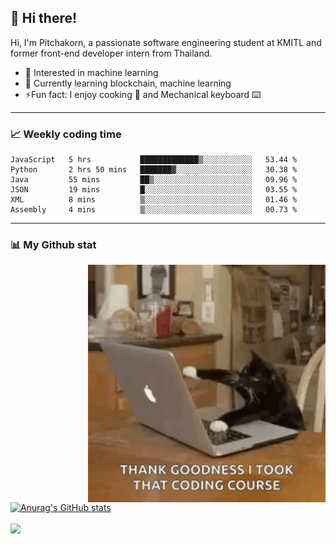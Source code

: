 ## 👋 Hi there!

<!--
**Eggceptional14/Eggceptional14** is a ✨ _special_ ✨ repository because its `README.md` (this file) appears on your GitHub profile.

Here are some ideas to get you started:

- 🔭 I’m currently working on ...
- 🌱 I’m currently learning ...
- 👯 I’m looking to collaborate on ...
- 🤔 I’m looking for help with ...
- 💬 Ask me about ...
- 📫 How to reach me: ...
- 😄 Pronouns: ...
- ⚡ Fun fact: ...
-->
Hi, I'm Pitchakorn, a passionate software engineering student at KMITL and former front-end developer intern from Thailand.

<ul>
  <li> 🧐 Interested in machine learning </li>
  <li> 🌱 Currently learning blockchain, machine learning</li>
  <li> ⚡️Fun fact: I enjoy cooking 🍳 and Mechanical keyboard ⌨️ </li>
</ul>

<hr>

### 📈 Weekly coding time
<!--START_SECTION:waka-->

```text
JavaScript   5 hrs           █████████████▒░░░░░░░░░░░   53.44 %
Python       2 hrs 50 mins   ███████▓░░░░░░░░░░░░░░░░░   30.38 %
Java         55 mins         ██▒░░░░░░░░░░░░░░░░░░░░░░   09.96 %
JSON         19 mins         █░░░░░░░░░░░░░░░░░░░░░░░░   03.55 %
XML          8 mins          ▒░░░░░░░░░░░░░░░░░░░░░░░░   01.46 %
Assembly     4 mins          ▒░░░░░░░░░░░░░░░░░░░░░░░░   00.73 %
```

<!--END_SECTION:waka-->
<hr>

### 📊 My Github stat

<img align="right" alt="GIF" src="https://github.com/Eggceptional14/Eggceptional14/blob/main/coding.gif" width="380" height="380">

[![Anurag's GitHub stats](https://github-readme-stats.vercel.app/api?username=Eggceptional14&theme=github_dark&hide_rank=true)](https://github.com/anuraghazra/github-readme-stats)

<a href="https://github.com/anuraghazra/github-readme-stats">
  <img align="center" src="https://github-readme-stats.vercel.app/api/top-langs/?username=Eggceptional14&layout=compact&theme=github_dark&hide=makefile">
</a>

<br />
